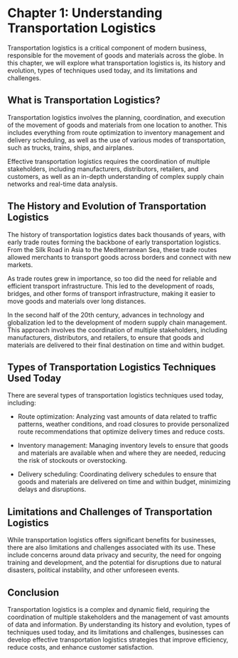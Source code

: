 Chapter 1: Understanding Transportation Logistics
=================================================

Transportation logistics is a critical component of modern business, responsible for the movement of goods and materials across the globe. In this chapter, we will explore what transportation logistics is, its history and evolution, types of techniques used today, and its limitations and challenges.

What is Transportation Logistics?
---------------------------------

Transportation logistics involves the planning, coordination, and execution of the movement of goods and materials from one location to another. This includes everything from route optimization to inventory management and delivery scheduling, as well as the use of various modes of transportation, such as trucks, trains, ships, and airplanes.

Effective transportation logistics requires the coordination of multiple stakeholders, including manufacturers, distributors, retailers, and customers, as well as an in-depth understanding of complex supply chain networks and real-time data analysis.

The History and Evolution of Transportation Logistics
-----------------------------------------------------

The history of transportation logistics dates back thousands of years, with early trade routes forming the backbone of early transportation logistics. From the Silk Road in Asia to the Mediterranean Sea, these trade routes allowed merchants to transport goods across borders and connect with new markets.

As trade routes grew in importance, so too did the need for reliable and efficient transport infrastructure. This led to the development of roads, bridges, and other forms of transport infrastructure, making it easier to move goods and materials over long distances.

In the second half of the 20th century, advances in technology and globalization led to the development of modern supply chain management. This approach involves the coordination of multiple stakeholders, including manufacturers, distributors, and retailers, to ensure that goods and materials are delivered to their final destination on time and within budget.

Types of Transportation Logistics Techniques Used Today
-------------------------------------------------------

There are several types of transportation logistics techniques used today, including:

* Route optimization: Analyzing vast amounts of data related to traffic patterns, weather conditions, and road closures to provide personalized route recommendations that optimize delivery times and reduce costs.

* Inventory management: Managing inventory levels to ensure that goods and materials are available when and where they are needed, reducing the risk of stockouts or overstocking.

* Delivery scheduling: Coordinating delivery schedules to ensure that goods and materials are delivered on time and within budget, minimizing delays and disruptions.

Limitations and Challenges of Transportation Logistics
------------------------------------------------------

While transportation logistics offers significant benefits for businesses, there are also limitations and challenges associated with its use. These include concerns around data privacy and security, the need for ongoing training and development, and the potential for disruptions due to natural disasters, political instability, and other unforeseen events.

Conclusion
----------

Transportation logistics is a complex and dynamic field, requiring the coordination of multiple stakeholders and the management of vast amounts of data and information. By understanding its history and evolution, types of techniques used today, and its limitations and challenges, businesses can develop effective transportation logistics strategies that improve efficiency, reduce costs, and enhance customer satisfaction.
